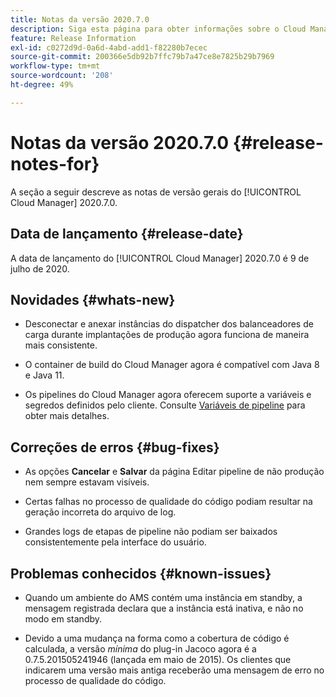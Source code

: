 ```yaml
---
title: Notas da versão 2020.7.0
description: Siga esta página para obter informações sobre o Cloud Manager 2020.7.0.
feature: Release Information
exl-id: c0272d9d-0a6d-4abd-add1-f82280b7ecec
source-git-commit: 200366e5db92b7ffc79b7a47ce8e7825b29b7969
workflow-type: tm+mt
source-wordcount: '208'
ht-degree: 49%

---
```


# Notas da versão 2020.7.0 {#release-notes-for}

A seção a seguir descreve as notas de versão gerais do [!UICONTROL Cloud Manager] 2020.7.0.

## Data de lançamento {#release-date}

A data de lançamento do [!UICONTROL Cloud Manager] 2020.7.0 é 9 de julho de 2020.

## Novidades {#whats-new}

* Desconectar e anexar instâncias do dispatcher dos balanceadores de carga durante implantações de produção agora funciona de maneira mais consistente.

* O container de build do Cloud Manager agora é compatível com Java 8 e Java 11.

* Os pipelines do Cloud Manager agora oferecem suporte a variáveis e segredos definidos pelo cliente. Consulte [Variáveis de pipeline](/help/getting-started/build-environment.md#pipeline-variables) para obter mais detalhes.

## Correções de erros {#bug-fixes}

* As opções **Cancelar** e **Salvar** da página Editar pipeline de não produção nem sempre estavam visíveis.

* Certas falhas no processo de qualidade do código podiam resultar na geração incorreta do arquivo de log.

* Grandes logs de etapas de pipeline não podiam ser baixados consistentemente pela interface do usuário.

## Problemas conhecidos {#known-issues}

* Quando um ambiente do AMS contém uma instância em standby, a mensagem registrada declara que a instância está inativa, e não no modo em standby.

* Devido a uma mudança na forma como a cobertura de código é calculada, a versão _mínima_ do plug-in Jacoco agora é a 0.7.5.201505241946 (lançada em maio de 2015). Os clientes que indicarem uma versão mais antiga receberão uma mensagem de erro no processo de qualidade do código.
